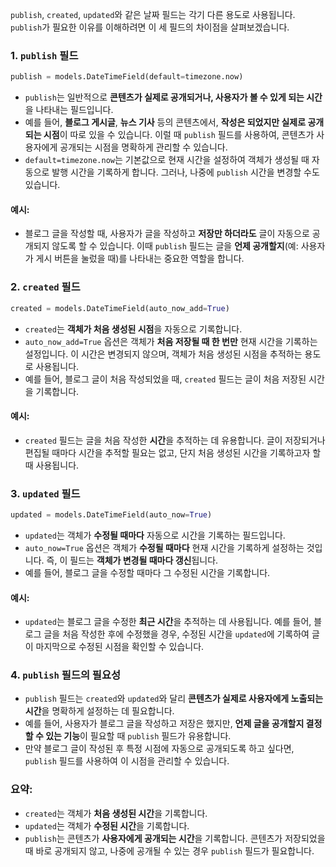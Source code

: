 `publish`, `created`, `updated`와 같은 날짜 필드는 각기 다른 용도로 사용됩니다. `publish`가 필요한 이유를 이해하려면 이 세 필드의 차이점을 살펴보겠습니다.

### 1. **`publish` 필드**
```python
publish = models.DateTimeField(default=timezone.now)
```
- `publish`는 일반적으로 **콘텐츠가 실제로 공개되거나, 사용자가 볼 수 있게 되는 시간**을 나타내는 필드입니다.
- 예를 들어, **블로그 게시글**, **뉴스 기사** 등의 콘텐츠에서, **작성은 되었지만 실제로 공개되는 시점**이 따로 있을 수 있습니다. 이럴 때 `publish` 필드를 사용하여, 콘텐츠가 사용자에게 공개되는 시점을 명확하게 관리할 수 있습니다.
- `default=timezone.now`는 기본값으로 현재 시간을 설정하여 객체가 생성될 때 자동으로 발행 시간을 기록하게 합니다. 그러나, 나중에 `publish` 시간을 변경할 수도 있습니다.

#### 예시:
- 블로그 글을 작성할 때, 사용자가 글을 작성하고 **저장만 하더라도** 글이 자동으로 공개되지 않도록 할 수 있습니다. 이때 `publish` 필드는 글을 **언제 공개할지**(예: 사용자가 게시 버튼을 눌렀을 때)를 나타내는 중요한 역할을 합니다.

### 2. **`created` 필드**
```python
created = models.DateTimeField(auto_now_add=True)
```
- `created`는 **객체가 처음 생성된 시점**을 자동으로 기록합니다.
- `auto_now_add=True` 옵션은 객체가 **처음 저장될 때 한 번만** 현재 시간을 기록하는 설정입니다. 이 시간은 변경되지 않으며, 객체가 처음 생성된 시점을 추적하는 용도로 사용됩니다.
- 예를 들어, 블로그 글이 처음 작성되었을 때, `created` 필드는 글이 처음 저장된 시간을 기록합니다.

#### 예시:
- `created` 필드는 글을 처음 작성한 **시간**을 추적하는 데 유용합니다. 글이 저장되거나 편집될 때마다 시간을 추적할 필요는 없고, 단지 처음 생성된 시간을 기록하고자 할 때 사용됩니다.

### 3. **`updated` 필드**
```python
updated = models.DateTimeField(auto_now=True)
```
- `updated`는 객체가 **수정될 때마다** 자동으로 시간을 기록하는 필드입니다.
- `auto_now=True` 옵션은 객체가 **수정될 때마다** 현재 시간을 기록하게 설정하는 것입니다. 즉, 이 필드는 **객체가 변경될 때마다 갱신**됩니다.
- 예를 들어, 블로그 글을 수정할 때마다 그 수정된 시간을 기록합니다.

#### 예시:
- `updated`는 블로그 글을 수정한 **최근 시간**을 추적하는 데 사용됩니다. 예를 들어, 블로그 글을 처음 작성한 후에 수정했을 경우, 수정된 시간을 `updated`에 기록하여 글이 마지막으로 수정된 시점을 확인할 수 있습니다.

### 4. **`publish` 필드의 필요성**
- `publish` 필드는 `created`와 `updated`와 달리 **콘텐츠가 실제로 사용자에게 노출되는 시간**을 명확하게 설정하는 데 필요합니다.
- 예를 들어, 사용자가 블로그 글을 작성하고 저장은 했지만, **언제 글을 공개할지 결정할 수 있는 기능**이 필요할 때 `publish` 필드가 유용합니다. 
- 만약 블로그 글이 작성된 후 특정 시점에 자동으로 공개되도록 하고 싶다면, `publish` 필드를 사용하여 이 시점을 관리할 수 있습니다.

### 요약:
- `created`는 객체가 **처음 생성된 시간**을 기록합니다.
- `updated`는 객체가 **수정된 시간**을 기록합니다.
- `publish`는 콘텐츠가 **사용자에게 공개되는 시간**을 기록합니다. 콘텐츠가 저장되었을 때 바로 공개되지 않고, 나중에 공개될 수 있는 경우 `publish` 필드가 필요합니다.